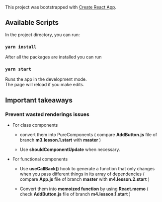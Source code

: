 This project was bootstrapped with [Create React App](https://github.com/facebook/create-react-app).

## Available Scripts

In the project directory, you can run:

### `yarn install `

After all the packages are installed you can run

### `yarn start `

Runs the app in the development mode.<br />
The page will reload if you make edits.<br />

## Important takeaways

### Prevent wasted renderings issues

* For class components

     * convert them into PureComponents ( compare **AddButton.js** file of branch **m3.lesson.1.start** with **master**  )

     * Use **shouldComponentUpdate** when necessary.
 
 
* For functional components

     * Use **useCallBack()** hook to generate a function that only changes when you pass different things in its array of dependencies ( compare **App.js** file of
      branch **master** with **m4.lesson.2.start**  )

     * Convert them into **memoized function** by using **React.memo** ( check **AddButton.js** file of branch **m4.lesson.1.start**  ) 

